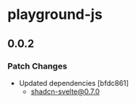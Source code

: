 # playground-js

## 0.0.2

### Patch Changes

- Updated dependencies [bfdc861]
  - shadcn-svelte@0.7.0
